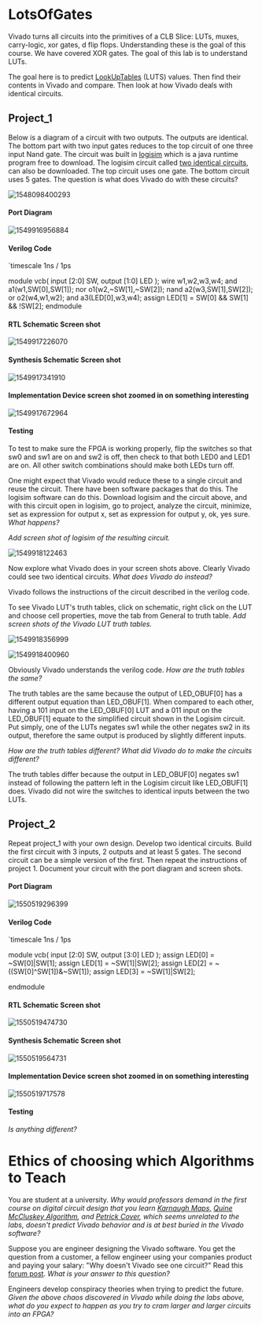 # LotsOfGates
Vivado turns all circuits into the primitives of a CLB Slice: LUTs, muxes, carry-logic, xor gates, d flip flops. Understanding these is the goal of this course. We have covered XOR gates.  The goal of this lab is to understand LUTs. 

The goal here is to predict [LookUpTables](https://en.wikipedia.org/wiki/Lookup_table) (LUTS) values.
Then find their contents in Vivado and compare.
Then look at how Vivado deals with identical circuits. 

## Project_1

Below is a diagram of a circuit with two outputs. The outputs are identical. The bottom part with two input gates reduces to the top circuit of one three input Nand gate. The circuit was built in  [logisim](https://sourceforge.net/projects/circuit/) which is a java runtime program free to download. The logisim circuit called [two identical circuits](https://github.com/ENES-246DigitalElectronics/ENES246/blob/master/-4LotsOfGates/TwoIdenticalCircuits.circ), can also be downloaded.  The top circuit uses one gate. The bottom circuit uses 5 gates.  The question is what does Vivado do with these circuits?

![1548098400293](1548098400293.png)

#### Port Diagram

![1549916956884](1549916956884.png)

#### Verilog Code

`timescale 1ns / 1ps   

module vcb(
   input  [2:0] SW,
   output [1:0] LED
   );
   wire w1,w2,w3,w4;
   and a1(w1,SW[0],SW[1]);
   nor  o1(w2,~SW[1],~SW[2]);
   nand a2(w3,SW[1],SW[2]);
   or   o2(w4,w1,w2);
   and  a3(LED[0],w3,w4);
   assign LED[1] = SW[0] && SW[1] && !SW[2];
endmodule

#### RTL Schematic Screen shot

![1549917226070](1549917226070.png)

#### Synthesis Schematic Screen shot

![1549917341910](1549917341910.png)

#### Implementation Device screen shot zoomed in on something interesting

![1549917672964](1549917672964.png)

#### Testing

To test to make sure the FPGA is working properly, flip the switches so that sw0 and sw1 are on and sw2 is off, then check to that both LED0 and LED1 are on. All other switch combinations should make both LEDs turn off.



One might expect that Vivado would reduce these to a single circuit and reuse the circuit. There have been software packages that do this.  The logisim software can do this. Download logisim and the circuit above, and with this circuit open in logisim, go to project, analyze the circuit, minimize, set as expression for output x, set as expression for output y, ok, yes sure. *What happens?*

*Add screen shot of logisim of the resulting circuit.*  

![1549918122463](1549918122463.png)

Now explore what Vivado does in your screen shots above. Clearly Vivado could see two identical circuits. *What does Vivado do instead?*

Vivado follows the instructions of the circuit described in the verilog code.

To see Vivado LUT's truth tables, click on schematic, right click on the LUT and choose cell properties, move the tab from General to truth table. *Add screen shots of the Vivado LUT truth tables.* 

![1549918356999](1549918356999.png)

![1549918400960](1549918400960.png)

Obviously Vivado understands the verilog code. *How are the truth tables the same?* 

The truth tables are the same because the output of LED_OBUF[0]  has a different output equation than LED_OBUF[1]. When compared to each other, having a 101 input on the LED_OBUF[0] LUT and a 011 input on the LED_OBUF[1] equate to the simplified circuit shown in the Logisim circuit. Put simply, one of the LUTs negates sw1 while the other negates sw2 in its output, therefore the same output is produced by slightly different inputs.

*How are the truth tables different? What did Vivado do to make the circuits different?* 

The truth tables differ because the output in LED_OBUF[0] negates sw1 instead of following the pattern left in the Logisim circuit like LED_OBUF[1] does. Vivado did not wire the switches to identical inputs between the two LUTs.

## Project_2

Repeat project_1 with your own design. Develop two identical circuits. Build the first circuit with 3 inputs, 2 outputs and at least 5 gates. The second circuit can be a simple version of the first.  Then repeat the instructions of project 1.  Document your circuit with the port diagram and screen shots. 

#### Port Diagram

![1550519296399](1550519296399.png)

#### Verilog Code

`timescale 1ns / 1ps

module vcb(
   input  [2:0] SW,
   output [3:0] LED
   );
   assign LED[0] = ~SW[0]|SW[1];
   assign LED[1] = ~SW[1]|SW[2];
   assign LED[2] = ~((SW[0]^SW[1])&~SW[1]);
   assign LED[3] = ~SW[1]|SW[2];

endmodule

#### RTL Schematic Screen shot

![1550519474730](1550519474730.png)

#### Synthesis Schematic Screen shot

![1550519564731](1550519564731.png)

#### Implementation Device screen shot zoomed in on something interesting

![1550519717578](1550519717578.png)

#### Testing

*Is anything different?* 

# Ethics of choosing which Algorithms to Teach

You are student at a university. *Why would professors demand in the first course on digital circuit design that you learn  [Karnaugh Maps,](https://en.wikipedia.org/wiki/Karnaugh_map)  [Quine McCluskey Algorithm](https://en.wikipedia.org/wiki/Quine%E2%80%93McCluskey_algorithm), and  [Petrick Cover](https://en.wikipedia.org/wiki/Petrick%27s_method), which seems unrelated to the labs, doesn't predict Vivado behavior and is at best buried in the Vivado software?*

Suppose you are engineer designing the Vivado software. You get the question from a customer, a fellow engineer using your companies product and paying your salary: "Why doesn't Vivado see one circuit?" Read this [forum post](https://forums.xilinx.com/t5/Synthesis/Question-about-LUT-usage-in-a-very-very-simple-combinatorial/td-p/221143).  *What is your answer to this question?*

Engineers develop conspiracy theories when trying to predict the future. *Given the above chaos discovered in Vivado while doing the labs above, what do you expect to happen as you try to cram larger and larger circuits into an FPGA?* 


